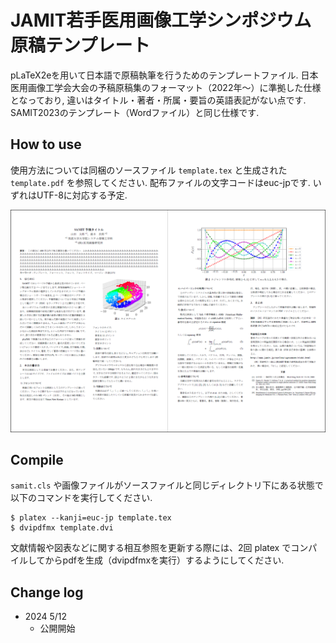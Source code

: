 # JAMIT若手医用画像工学シンポジウム 原稿テンプレート
pLaTeX2eを用いて日本語で原稿執筆を行うためのテンプレートファイル. 日本医用画像工学会大会の予稿原稿集のフォーマット（2022年～）に準拠した仕様となっており, 違いはタイトル・著者・所属・要旨の英語表記がない点です. SAMIT2023のテンプレート（Wordファイル）と同じ仕様です. 


## How to use 
使用方法については同梱のソースファイル `template.tex` と生成された `template.pdf` を参照してください. 
配布ファイルの文字コードはeuc-jpです. いずれはUTF-8に対応する予定. 

<img alt="Screenshot of the template." src="./eg.png" style="max-width: 100%" />


## Compile
`samit.cls` や画像ファイルがソースファイルと同じディレクトリ下にある状態で以下のコマンドを実行してください. 
```  
$ platex --kanji=euc-jp template.tex
$ dvipdfmx template.dvi
```
文献情報や図表などに関する相互参照を更新する際には、2回 platex でコンパイルしてからpdfを生成（dvipdfmxを実行）するようにしてください. 

## Change log

- 2024 5/12
    - 公開開始

